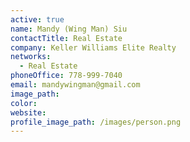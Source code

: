 ```yaml
---
active: true
name: Mandy (Wing Man) Siu
contactTitle: Real Estate
company: Keller Williams Elite Realty
networks:
  - Real Estate
phoneOffice: 778-999-7040
email: mandywingman@gmail.com
image_path:
color:
website:
profile_image_path: /images/person.png
---
```



